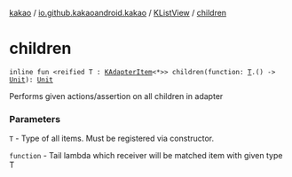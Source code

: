 [kakao](../../index.md) / [io.github.kakaoandroid.kakao](../index.md) / [KListView](index.md) / [children](./children.md)

# children

`inline fun <reified T : `[`KAdapterItem`](../-k-adapter-item/index.md)`<*>> children(function: `[`T`](children.md#T)`.() -> `[`Unit`](https://kotlinlang.org/api/latest/jvm/stdlib/kotlin/-unit/index.html)`): `[`Unit`](https://kotlinlang.org/api/latest/jvm/stdlib/kotlin/-unit/index.html)

Performs given actions/assertion on all children in adapter

### Parameters

`T` - Type of all items. Must be registered via constructor.

`function` - Tail lambda which receiver will be matched item with given type T